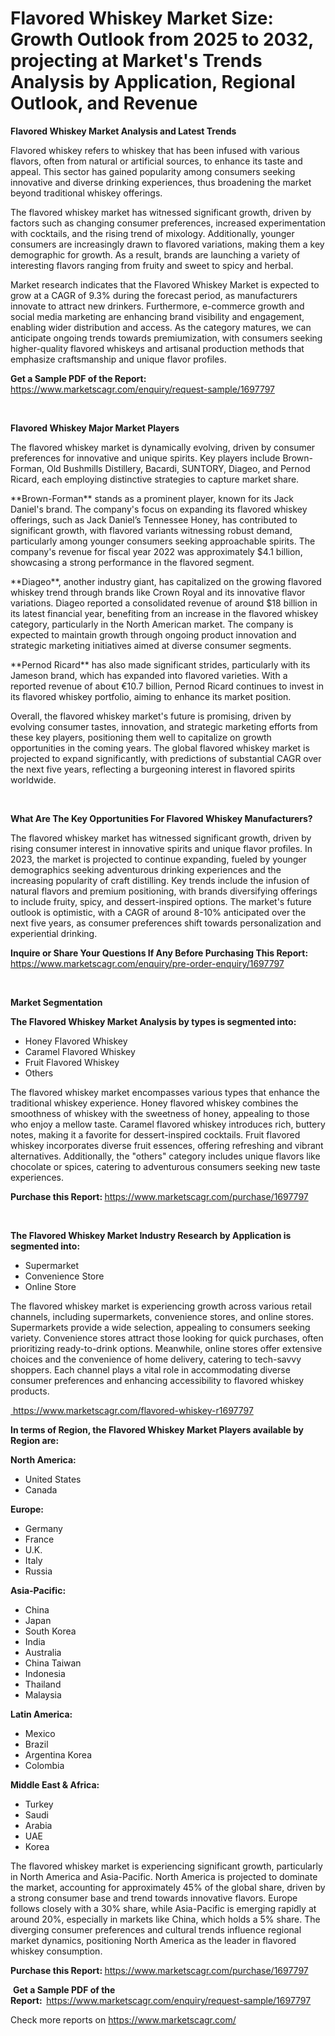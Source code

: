 <p><h1>Flavored Whiskey Market Size: Growth Outlook from 2025 to 2032, projecting at Market's Trends Analysis by Application, Regional Outlook, and Revenue</h1></p><p><strong>Flavored Whiskey Market Analysis and Latest Trends</strong></p>
<p><p>Flavored whiskey refers to whiskey that has been infused with various flavors, often from natural or artificial sources, to enhance its taste and appeal. This sector has gained popularity among consumers seeking innovative and diverse drinking experiences, thus broadening the market beyond traditional whiskey offerings. </p><p>The flavored whiskey market has witnessed significant growth, driven by factors such as changing consumer preferences, increased experimentation with cocktails, and the rising trend of mixology. Additionally, younger consumers are increasingly drawn to flavored variations, making them a key demographic for growth. As a result, brands are launching a variety of interesting flavors ranging from fruity and sweet to spicy and herbal.</p><p>Market research indicates that the Flavored Whiskey Market is expected to grow at a CAGR of 9.3% during the forecast period, as manufacturers innovate to attract new drinkers. Furthermore, e-commerce growth and social media marketing are enhancing brand visibility and engagement, enabling wider distribution and access. As the category matures, we can anticipate ongoing trends towards premiumization, with consumers seeking higher-quality flavored whiskeys and artisanal production methods that emphasize craftsmanship and unique flavor profiles.</p></p>
<p><strong>Get a Sample PDF of the Report:&nbsp;</strong> <a href="https://www.marketscagr.com/enquiry/request-sample/1697797?utm_campaign=2520&utm_medium=2&utm_source=Github&utm_content=ia&utm_term=07042025&utm_id=flavored-whiskey">https://www.marketscagr.com/enquiry/request-sample/1697797</a></p>
<p>&nbsp;</p>
<p><strong>Flavored Whiskey Major Market Players</strong></p>
<p><p>The flavored whiskey market is dynamically evolving, driven by consumer preferences for innovative and unique spirits. Key players include Brown-Forman, Old Bushmills Distillery, Bacardi, SUNTORY, Diageo, and Pernod Ricard, each employing distinctive strategies to capture market share.</p><p>**Brown-Forman** stands as a prominent player, known for its Jack Daniel's brand. The company's focus on expanding its flavored whiskey offerings, such as Jack Daniel’s Tennessee Honey, has contributed to significant growth, with flavored variants witnessing robust demand, particularly among younger consumers seeking approachable spirits. The company's revenue for fiscal year 2022 was approximately $4.1 billion, showcasing a strong performance in the flavored segment.</p><p>**Diageo**, another industry giant, has capitalized on the growing flavored whiskey trend through brands like Crown Royal and its innovative flavor variations. Diageo reported a consolidated revenue of around $18 billion in its latest financial year, benefiting from an increase in the flavored whiskey category, particularly in the North American market. The company is expected to maintain growth through ongoing product innovation and strategic marketing initiatives aimed at diverse consumer segments.</p><p>**Pernod Ricard** has also made significant strides, particularly with its Jameson brand, which has expanded into flavored varieties. With a reported revenue of about €10.7 billion, Pernod Ricard continues to invest in its flavored whiskey portfolio, aiming to enhance its market position.</p><p>Overall, the flavored whiskey market's future is promising, driven by evolving consumer tastes, innovation, and strategic marketing efforts from these key players, positioning them well to capitalize on growth opportunities in the coming years. The global flavored whiskey market is projected to expand significantly, with predictions of substantial CAGR over the next five years, reflecting a burgeoning interest in flavored spirits worldwide.</p></p>
<p>&nbsp;</p>
<p><strong>What Are The Key Opportunities For Flavored Whiskey Manufacturers?</strong></p>
<p><p>The flavored whiskey market has witnessed significant growth, driven by rising consumer interest in innovative spirits and unique flavor profiles. In 2023, the market is projected to continue expanding, fueled by younger demographics seeking adventurous drinking experiences and the increasing popularity of craft distilling. Key trends include the infusion of natural flavors and premium positioning, with brands diversifying offerings to include fruity, spicy, and dessert-inspired options. The market's future outlook is optimistic, with a CAGR of around 8-10% anticipated over the next five years, as consumer preferences shift towards personalization and experiential drinking.</p></p>
<p><strong>Inquire or Share Your Questions If Any Before Purchasing This Report:</strong> <a href="https://www.marketscagr.com/enquiry/pre-order-enquiry/1697797?utm_campaign=2520&utm_medium=2&utm_source=Github&utm_content=ia&utm_term=07042025&utm_id=flavored-whiskey">https://www.marketscagr.com/enquiry/pre-order-enquiry/1697797</a></p>
<p>&nbsp;</p>
<p><strong>Market Segmentation</strong></p>
<p><strong>The Flavored Whiskey Market Analysis by types is segmented into:</strong></p>
<p><ul><li>Honey Flavored Whiskey</li><li>Caramel Flavored Whiskey</li><li>Fruit Flavored Whiskey</li><li>Others</li></ul></p>
<p><p>The flavored whiskey market encompasses various types that enhance the traditional whiskey experience. Honey flavored whiskey combines the smoothness of whiskey with the sweetness of honey, appealing to those who enjoy a mellow taste. Caramel flavored whiskey introduces rich, buttery notes, making it a favorite for dessert-inspired cocktails. Fruit flavored whiskey incorporates diverse fruit essences, offering refreshing and vibrant alternatives. Additionally, the "others" category includes unique flavors like chocolate or spices, catering to adventurous consumers seeking new taste experiences.</p></p>
<p><strong>Purchase this Report:&nbsp;</strong><a href="https://www.marketscagr.com/purchase/1697797?utm_campaign=2520&utm_medium=2&utm_source=Github&utm_content=ia&utm_term=07042025&utm_id=flavored-whiskey">https://www.marketscagr.com/purchase/1697797</a></p>
<p>&nbsp;</p>
<p><strong>The Flavored Whiskey Market Industry Research by Application is segmented into:</strong></p>
<p><ul><li>Supermarket</li><li>Convenience Store</li><li>Online Store</li></ul></p>
<p><p>The flavored whiskey market is experiencing growth across various retail channels, including supermarkets, convenience stores, and online stores. Supermarkets provide a wide selection, appealing to consumers seeking variety. Convenience stores attract those looking for quick purchases, often prioritizing ready-to-drink options. Meanwhile, online stores offer extensive choices and the convenience of home delivery, catering to tech-savvy shoppers. Each channel plays a vital role in accommodating diverse consumer preferences and enhancing accessibility to flavored whiskey products.</p></p>
<p><a href="https://www.marketscagr.com/flavored-whiskey-r1697797?utm_campaign=2520&utm_medium=2&utm_source=Github&utm_content=ia&utm_term=07042025&utm_id=flavored-whiskey">&nbsp;https://www.marketscagr.com/flavored-whiskey-r1697797</a></p>
<p><strong>In terms of Region, the Flavored Whiskey Market Players available by Region are:</strong></p>
<p>
    <p> <strong> North America: </strong>
        <ul>
            <li>United States</li>
            <li>Canada</li>
        </ul>
        </p> 
    <p> <strong> Europe: </strong>
        <ul>
            <li>Germany</li>
            <li>France</li>
            <li>U.K.</li>
            <li>Italy</li>
            <li>Russia</li>
        </ul>
        </p> 
    <p> <strong> Asia-Pacific: </strong>
        <ul>
            <li>China</li>
            <li>Japan</li>
            <li>South Korea</li>
            <li>India</li>
            <li>Australia</li>
            <li>China Taiwan</li>
            <li>Indonesia</li>
            <li>Thailand</li>
            <li>Malaysia</li>
        </ul>
        </p> 
    <p> <strong> Latin America: </strong>
        <ul>
            <li>Mexico</li>
            <li>Brazil</li>
            <li>Argentina Korea</li>
            <li>Colombia</li>
        </ul>
        </p> 
    <p> <strong> Middle East & Africa: </strong>
        <ul>
            <li>Turkey</li>
            <li>Saudi</li>
            <li>Arabia</li>
            <li>UAE</li>
            <li>Korea</li>
        </ul>
    </p>
    </p>
<p><p>The flavored whiskey market is experiencing significant growth, particularly in North America and Asia-Pacific. North America is projected to dominate the market, accounting for approximately 45% of the global share, driven by a strong consumer base and trend towards innovative flavors. Europe follows closely with a 30% share, while Asia-Pacific is emerging rapidly at around 20%, especially in markets like China, which holds a 5% share. The diverging consumer preferences and cultural trends influence regional market dynamics, positioning North America as the leader in flavored whiskey consumption.</p></p>
<p><strong>Purchase this Report: </strong><a href="https://www.marketscagr.com/purchase/1697797?utm_campaign=2520&utm_medium=2&utm_source=Github&utm_content=ia&utm_term=07042025&utm_id=flavored-whiskey">https://www.marketscagr.com/purchase/1697797</a></p>
<p>&nbsp;<strong>Get a Sample PDF of the Report:&nbsp;&nbsp;</strong><a href="https://www.marketscagr.com/enquiry/request-sample/1697797?utm_campaign=2520&utm_medium=2&utm_source=Github&utm_content=ia&utm_term=07042025&utm_id=flavored-whiskey">https://www.marketscagr.com/enquiry/request-sample/1697797</a></p>
<p><strong></strong></p>
<p>Check more reports on <a href="https://www.marketscagr.com/?utm_campaign=2520&utm_medium=2&utm_source=Github&utm_content=ia&utm_term=07042025&utm_id=flavored-whiskey">https://www.marketscagr.com/</a></p>